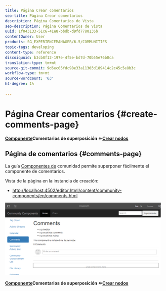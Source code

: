 ```yaml
---
title: Página Crear comentarios
seo-title: Página Crear comentarios
description: Página Comentarios de Vista
seo-description: Página Comentarios de Vista
uuid: 1f043133-51c6-41e8-bbdb-d9fd7780136b
contentOwner: User
products: SG_EXPERIENCEMANAGER/6.5/COMMUNITIES
topic-tags: developing
content-type: reference
discoiquuid: b3cb8f12-197e-4f5e-bd7d-70b55e76b0ca
translation-type: tm+mt
source-git-commit: 9d6ec05fdc98e33a11303d189414c2c45c5e8b3c
workflow-type: tm+mt
source-wordcount: '63'
ht-degree: 1%

---
```



# Página Crear comentarios {#create-comments-page}

**[Componente](overlay-comments.md)Comentarios de superposición ⇐[Crear nodos](overlay-create-nodes.md)**

## Página de comentarios {#comments-page}

La guía [Componentes de](components-guide.md) comunidad permite superponer fácilmente el componente de comentarios.

Vista de la página en la instancia de creación:

* [http://localhost:4502/editor.html/content/community-components/en/comments.html](http://localhost:4502/editor.html/content/community-components/en/comments.html)

![comentarios](assets/comments.png)

**[Componente](overlay-comments.md)Comentarios de superposición ⇐[Crear nodos](overlay-create-nodes.md)**